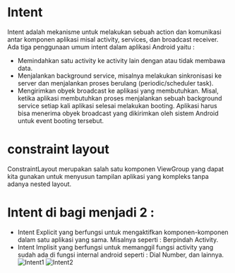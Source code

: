 # Intent
Intent adalah mekanisme untuk melakukan sebuah action dan komunikasi antar komponen aplikasi misal activity, services, dan broadcast receiver. Ada tiga penggunaan umum intent dalam aplikasi Android yaitu :
- Memindahkan satu activity ke activity lain dengan atau tidak membawa data.
- Menjalankan background service, misalnya melakukan sinkronisasi ke server dan menjalankan proses berulang (periodic/scheduler task).
- Mengirimkan obyek broadcast ke aplikasi yang membutuhkan. Misal, ketika aplikasi membutuhkan proses menjalankan sebuah background service setiap kali aplikasi selesai melakukan booting. Aplikasi harus bisa menerima obyek broadcast yang dikirimkan oleh sistem Android untuk event booting tersebut.
# constraint layout
ConstraintLayout merupakan salah satu komponen ViewGroup yang dapat kita gunakan untuk menyusun tampilan aplikasi yang kompleks tanpa adanya nested layout.
# Intent di bagi menjadi 2 :
- Intent Explicit yang berfungsi untuk mengaktifkan komponen-komponen dalam satu aplikasi yang sama. Misalnya seperti : Berpindah Activity.
- Intent Implisit yang berfungsi untuk memanggil fungsi activity yang sudah ada di fungsi internal android seperti : Dial Number, dan lainnya.
![Intent1](https://user-images.githubusercontent.com/63888291/107380730-b7b2b580-6b20-11eb-8088-dc15565c91c7.jpeg)
![Intent2](https://user-images.githubusercontent.com/63888291/107380736-ba150f80-6b20-11eb-808d-526ef9b0aae9.jpeg)
